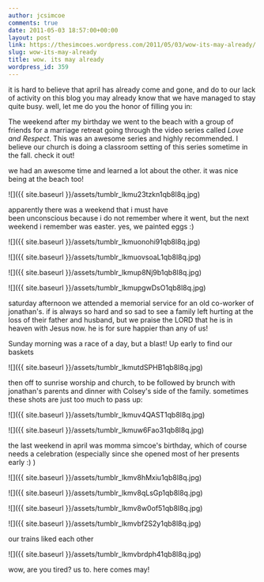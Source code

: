 ```yaml
---
author: jcsimcoe
comments: true
date: 2011-05-03 18:57:00+00:00
layout: post
link: https://thesimcoes.wordpress.com/2011/05/03/wow-its-may-already/
slug: wow-its-may-already
title: wow. its may already
wordpress_id: 359
---
```


it is hard to believe that april has already come and gone, and do to our lack of activity on this blog you may already know that we have managed to stay quite busy. well, let me do you the honor of filling you in:




The weekend after my birthday we went to the beach with a group of friends for a marriage retreat going through the video series called _Love and Respect_. This was an awesome series and highly recommended. I believe our church is doing a classroom setting of this series sometime in the fall. check it out! 




we had an awesome time and learned a lot about the other. it was nice being at the beach too!




![]({{ site.baseurl }}/assets/tumblr_lkmu23tzkn1qb8l8q.jpg)




apparently there was a weekend that i must have been unconscious because i do not remember where it went, but the next weekend i remember was easter. yes, we painted eggs :)




![]({{ site.baseurl }}/assets/tumblr_lkmuonohi91qb8l8q.jpg)




![]({{ site.baseurl }}/assets/tumblr_lkmuovsoaL1qb8l8q.jpg)




![]({{ site.baseurl }}/assets/tumblr_lkmup8Nj9b1qb8l8q.jpg)




![]({{ site.baseurl }}/assets/tumblr_lkmupgwDsO1qb8l8q.jpg)




saturday afternoon we attended a memorial service for an old co-worker of jonathan's. if is always so hard and so sad to see a family left hurting at the loss of their father and husband, but we praise the LORD that he is in heaven with Jesus now. he is for sure happier than any of us!




Sunday morning was a race of a day, but a blast! Up early to find our baskets




![]({{ site.baseurl }}/assets/tumblr_lkmutdSPHB1qb8l8q.jpg)




then off to sunrise worship and church, to be followed by brunch with jonathan's parents and dinner with Colsey's side of the family. sometimes these shots are just too much to pass up:




![]({{ site.baseurl }}/assets/tumblr_lkmuv4QAST1qb8l8q.jpg)




![]({{ site.baseurl }}/assets/tumblr_lkmuw6Fao31qb8l8q.jpg)




the last weekend in april was momma simcoe's birthday, which of course needs a celebration (especially since she opened most of her presents early :) )




![]({{ site.baseurl }}/assets/tumblr_lkmv8hMxiu1qb8l8q.jpg)




![]({{ site.baseurl }}/assets/tumblr_lkmv8qLsGp1qb8l8q.jpg)




![]({{ site.baseurl }}/assets/tumblr_lkmv8w0of51qb8l8q.jpg)




![]({{ site.baseurl }}/assets/tumblr_lkmvbf2S2y1qb8l8q.jpg)




our trains liked each other




![]({{ site.baseurl }}/assets/tumblr_lkmvbrdph41qb8l8q.jpg)




wow, are you tired? us to. here comes may!
